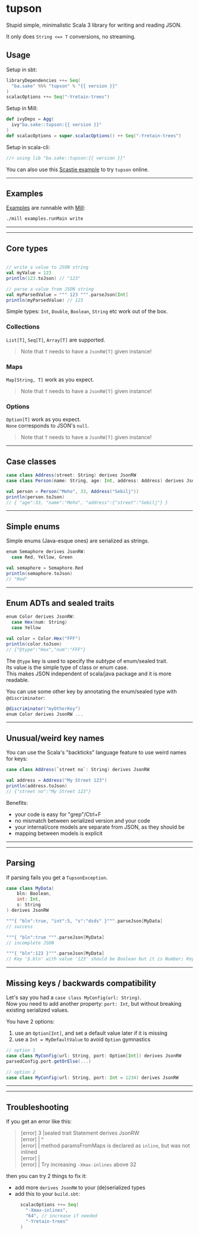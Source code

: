 
<!--#
version=0.7.0
$-->

# tupson

Stupid simple, minimalistic Scala 3 library for writing and reading JSON.

It only does `String <=> T` conversions, no streaming.

## Usage

Setup in sbt:
```scala
libraryDependencies ++= Seq(
  "ba.sake" %%% "tupson" % "{{ version }}"
)
scalacOptions ++= Seq("-Yretain-trees")
```

Setup in Mill:
```scala
def ivyDeps = Agg(
  ivy"ba.sake::tupson:{{ version }}"
)
def scalacOptions = super.scalacOptions() ++ Seq("-Yretain-trees")
```

Setup in scala-cli:
```scala
//> using lib "ba.sake::tupson:{{ version }}"
```

You can also use this [Scastie example](https://scastie.scala-lang.org/SPzw87ArSXqiFlmjT0G9BA) to try `tupson` online.


---
## Examples

[Examples](examples/src/main/scala) are runnable with [Mill](https://com-lihaoyi.github.io/mill/mill/Intro_to_Mill.html):

```sh
./mill examples.runMain write
```

---
---
## Core types

```scala

// write a value to JSON string
val myValue = 123
println(123.toJson) // "123"

// parse a value from JSON string
val myParsedValue = """ 123 """.parseJson[Int]
println(myParsedValue) // 123
```

Simple types: `Int`, `Double`, `Boolean`, `String` etc work out of the box.

### Collections

`List[T]`, `Seq[T]`, `Array[T]` are supported.  
> Note that `T` needs to have a `JsonRW[T]` given instance!

### Maps

`Map[String, T]` work as you expect.  
> Note that `T` needs to have a `JsonRW[T]` given instance!

### Options

`Option[T]` work as you expect.  
`None` corresponds to JSON's `null`.  
> Note that `T` needs to have a `JsonRW[T]` given instance!


---
## Case classes

```scala
case class Address(street: String) derives JsonRW
case class Person(name: String, age: Int, address: Address) derives JsonRW

val person = Person("Meho", 33, Address("Sebilj"))
println(person.toJson)
// { "age":33, "name":"Meho", "address":{"street":"Sebilj"} }
```

---
## Simple enums 

Simple enums (Java-esque ones) are serialized as strings.
```scala
enum Semaphore derives JsonRW:
  case Red, Yellow, Green

val semaphore = Semaphore.Red
println(semaphore.toJson)
// "Red"
```

---
## Enum ADTs and sealed traits

```scala
enum Color derives JsonRW:
  case Hex(num: String)
  case Yellow

val color = Color.Hex("FFF")
println(color.toJson)
// {"@type":"Hex","num":"FFF"}
```

The `@type` key is used to specify the *subtype* of enum/sealed trait.  
Its value is the simple type of class or enum case.  
This makes JSON independent of scala/java package and it is more readable.

You can use some other key by annotating the enum/sealed type with `@discriminator`:
```scala
@discriminator("myOtherKey")
enum Color derives JsonRW ...
```

---
## Unusual/weird key names

You can use the Scala's "backticks" language feature to use weird names for keys:

```scala
case class Address(`street no`: String) derives JsonRW

val address = Address("My Street 123")
println(address.toJson)
// {"street no":"My Street 123"}
```

Benefits:
- your code is easy for "grep"/Ctrl+F
- no mismatch between serialized version and your code
- your internal/core models are separate from JSON, as they should be
- mapping between models is explicit

---
---
## Parsing

If parsing fails you get a `TupsonException`.

```scala
case class MyData(
    bln: Boolean,
    int: Int,
    s: String
) derives JsonRW

"""{ "bln":true, "int":5, "s":"dsds" }""".parseJson[MyData]
// success

"""{ "bln":true """.parseJson[MyData]
// incomplete JSON

"""{ "bln":123 }""".parseJson[MyData]
// Key '$.bln' with value '123' should be Boolean but it is Number; Key '$.int' is missing; Key '$.s' is missing
```

---
## Missing keys / backwards compatibility

Let's say you had a `case class MyConfig(url: String)`.  
Now you need to add another property: `port: Int`, but without breaking existing serialized values.

You have 2 options:
1. use an `Option[Int]`, and set a default value later if it is missing
2. use a `Int = MyDefaultValue` to avoid `Option` gymnastics

```scala
// option 1
case class MyConfig(url: String, port: Option[Int]) derives JsonRW
parsedConfig.port.getOrElse(...)

// option 2
case class MyConfig(url: String, port: Int = 1234) derives JsonRW
```



---
---
## Troubleshooting

If you get an error like this:
> [error]   3 |sealed trait Statement derives JsonRW  
> [error]     |                               ^  
> [error]     |    method paramsFromMaps is declared as `inline`, but was not inlined  
> [error]     |  
> [error]     |    Try increasing `-Xmax-inlines` above 32  

then you can try 2 things to fix it:
- add more `derives JsonRW` to your (de)serialized types
- add this to your `build.sbt`:
  ```scala
    scalacOptions ++= Seq(
      "-Xmax-inlines",
      "64", // increase if needed
      "-Yretain-trees"
    )
  ```





